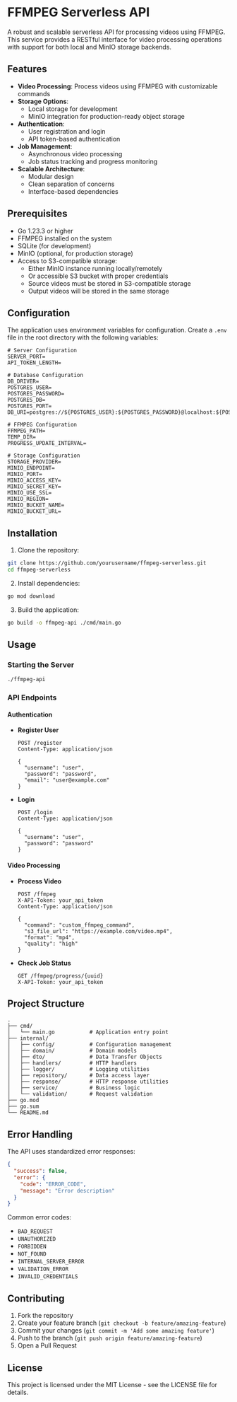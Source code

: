 # FFMPEG Serverless API

A robust and scalable serverless API for processing videos using FFMPEG. This service provides a RESTful interface for video processing operations with support for both local and MinIO storage backends.

## Features

- **Video Processing**: Process videos using FFMPEG with customizable commands
- **Storage Options**:
  - Local storage for development
  - MinIO integration for production-ready object storage
- **Authentication**:
  - User registration and login
  - API token-based authentication
- **Job Management**:
  - Asynchronous video processing
  - Job status tracking and progress monitoring
- **Scalable Architecture**:
  - Modular design
  - Clean separation of concerns
  - Interface-based dependencies

## Prerequisites

- Go 1.23.3 or higher
- FFMPEG installed on the system
- SQLite (for development)
- MinIO (optional, for production storage)
- Access to S3-compatible storage:
  - Either MinIO instance running locally/remotely
  - Or accessible S3 bucket with proper credentials
  - Source videos must be stored in S3-compatible storage
  - Output videos will be stored in the same storage

## Configuration

The application uses environment variables for configuration. Create a `.env` file in the root directory with the following variables:

```env
# Server Configuration
SERVER_PORT=
API_TOKEN_LENGTH=

# Database Configuration
DB_DRIVER=
POSTGRES_USER=
POSTGRES_PASSWORD=
POSTGRES_DB=
POSTGRES_PORT=
DB_URI=postgres://${POSTGRES_USER}:${POSTGRES_PASSWORD}@localhost:${POSTGRES_PORT}/${POSTGRES_DB}

# FFMPEG Configuration
FFMPEG_PATH=
TEMP_DIR=
PROGRESS_UPDATE_INTERVAL=

# Storage Configuration
STORAGE_PROVIDER=
MINIO_ENDPOINT=
MINIO_PORT=
MINIO_ACCESS_KEY=
MINIO_SECRET_KEY=
MINIO_USE_SSL=
MINIO_REGION=
MINIO_BUCKET_NAME=
MINIO_BUCKET_URL=
```

## Installation

1. Clone the repository:

```bash
git clone https://github.com/yourusername/ffmpeg-serverless.git
cd ffmpeg-serverless
```

2. Install dependencies:

```bash
go mod download
```

3. Build the application:

```bash
go build -o ffmpeg-api ./cmd/main.go
```

## Usage

### Starting the Server

```bash
./ffmpeg-api
```

### API Endpoints

#### Authentication

- **Register User**

  ```http
  POST /register
  Content-Type: application/json

  {
    "username": "user",
    "password": "password",
    "email": "user@example.com"
  }
  ```

- **Login**

  ```http
  POST /login
  Content-Type: application/json

  {
    "username": "user",
    "password": "password"
  }
  ```

#### Video Processing

- **Process Video**

  ```http
  POST /ffmpeg
  X-API-Token: your_api_token
  Content-Type: application/json

  {
    "command": "custom_ffmpeg_command",
    "s3_file_url": "https://example.com/video.mp4",
    "format": "mp4",
    "quality": "high"
  }
  ```

- **Check Job Status**

  ```http
  GET /ffmpeg/progress/{uuid}
  X-API-Token: your_api_token
  ```

## Project Structure

```
.
├── cmd/
│   └── main.go           # Application entry point
├── internal/
│   ├── config/           # Configuration management
│   ├── domain/           # Domain models
│   ├── dto/              # Data Transfer Objects
│   ├── handlers/         # HTTP handlers
│   ├── logger/           # Logging utilities
│   ├── repository/       # Data access layer
│   ├── response/         # HTTP response utilities
│   ├── service/          # Business logic
│   └── validation/       # Request validation
├── go.mod
├── go.sum
└── README.md
```

## Error Handling

The API uses standardized error responses:

```json
{
  "success": false,
  "error": {
    "code": "ERROR_CODE",
    "message": "Error description"
  }
}
```

Common error codes:

- `BAD_REQUEST`
- `UNAUTHORIZED`
- `FORBIDDEN`
- `NOT_FOUND`
- `INTERNAL_SERVER_ERROR`
- `VALIDATION_ERROR`
- `INVALID_CREDENTIALS`

## Contributing

1. Fork the repository
2. Create your feature branch (`git checkout -b feature/amazing-feature`)
3. Commit your changes (`git commit -m 'Add some amazing feature'`)
4. Push to the branch (`git push origin feature/amazing-feature`)
5. Open a Pull Request

## License

This project is licensed under the MIT License - see the LICENSE file for details.
